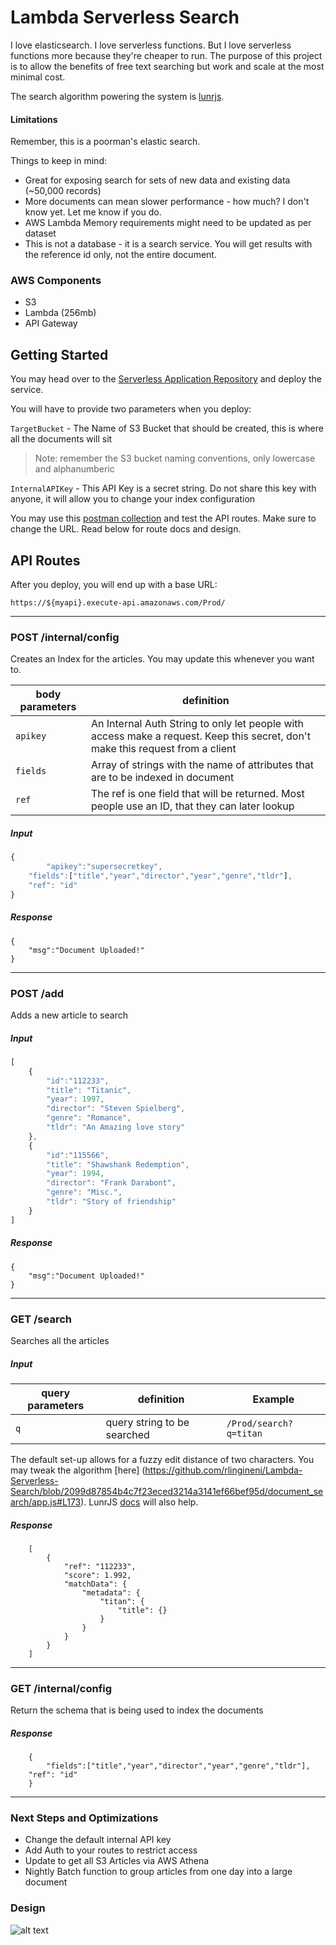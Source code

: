 # Lambda Serverless Search

I love elasticsearch. I love serverless functions. But I love serverless functions more because they're cheaper to run. The purpose of this project is to allow the benefits of free text searching but work and scale at the most minimal cost.

The search algorithm powering the system is [lunrjs](http://lunrjs.com).

#### Limitations
Remember, this is a poorman's elastic search. 

Things to keep in mind:
- Great for exposing search for sets of new data and existing data (~50,000 records)
- More documents can mean slower performance - how much? I don't know yet. Let me know if you do. 
- AWS Lambda Memory requirements might need to be updated as per dataset
- This is not a database - it is a search service. You will get results with the reference id only, not the entire document.

### AWS Components
- S3	
- Lambda (256mb)
- API Gateway

## Getting Started

You may head over to the [Serverless Application Repository](sss) and deploy the service.

You will have to provide two parameters when you deploy:

`TargetBucket` - The Name of S3 Bucket that should be created, this is where all the documents will sit 
> Note: remember the S3 bucket naming conventions, only lowercase and alphanumberic

`InternalAPIKey` - This API Key is a secret string. Do not share this key with anyone, it will allow you to change your index configuration

You may use this [postman collection](Postman) and test the API routes. Make sure to change the URL. Read below for route docs and design.

## API Routes

After you deploy, you will end up with a base URL:

`https://${myapi}.execute-api.amazonaws.com/Prod/`

-------------------
### POST /internal/config
Creates an Index for the articles. You may update this whenever you want to.


| body parameters |  definition | 
| ------------- | ------------- |
| `apikey`  | An Internal Auth String to only let people with access make a request. Keep this secret, don't make this request from a client  | 
| `fields`  | Array of strings with the name of attributes that are to be indexed in document| 
| `ref`  | The ref is one field that will be returned. Most people use an ID, that they can later lookup|


##### Input
```javascript
{
    	"apikey":"supersecretkey",
	"fields":["title","year","director","year","genre","tldr"],
	"ref": "id"
}
```
##### Response
```
{
	"msg":"Document Uploaded!"
}
```
-------------------

### POST /add
Adds a new article to search
##### Input
```javascript
[
    {           
        "id":"112233",
        "title": "Titanic",
        "year": 1997,
        "director": "Steven Spielberg",
        "genre": "Romance",
        "tldr": "An Amazing love story"
    },
    {           
        "id":"115566",
        "title": "Shawshank Redemption",
        "year": 1994,
        "director": "Frank Darabont",
        "genre": "Misc.",
        "tldr": "Story of friendship"
    }
]
```

##### Response
```
{
	"msg":"Document Uploaded!"
}
```

-------------------

### GET /search
Searches all the articles

##### Input
| query parameters |  definition | Example| 
| ------------- | ------------- |---------|
| `q`  | query string to be searched  | `/Prod/search?q=titan` |

The default set-up allows for a fuzzy edit distance of two characters. You may tweak the algorithm [here] (https://github.com/rlingineni/Lambda-Serverless-Search/blob/2099d87854b4c7f23eced3214a3141ef66bef95d/document_search/app.js#L173). LunrJS [docs](https://lunrjs.com/guides/searching.html) will also help.
##### Response
```
    [
        {
            "ref": "112233",
            "score": 1.992,
            "matchData": {
                "metadata": {
                    "titan": {
                        "title": {}
                    }
                }
            }
        }
    ]
```

-------------------

### GET /internal/config
Return the schema that is being used to index the documents

##### Response
```
    {
    	"fields":["title","year","director","year","genre","tldr"],
	"ref": "id"
    }
```

-------------------

### Next Steps and Optimizations
- Change the default internal API key
- Add Auth to your routes to restrict access
- Update to get all S3 Articles via AWS Athena
- Nightly Batch function to group articles from one day into a large document


### Design

![alt text](https://github.com/rlingineni/Lambda-Serverless-Search/blob/master/Architecture.png)

